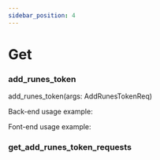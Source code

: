 ```yaml
---
sidebar_position: 4
---
```


# Get

### add_runes_token
add_runes_token(args: AddRunesTokenReq)

Back-end usage example:

Font-end usage example:


### get_add_runes_token_requests